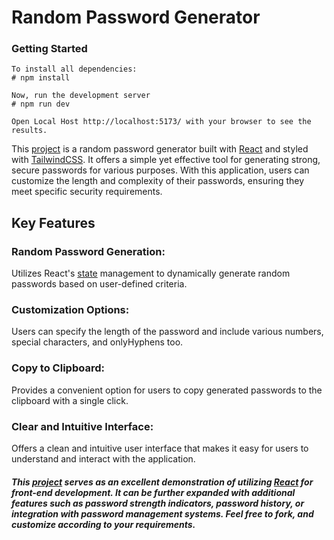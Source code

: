 # Random Password Generator
### Getting Started
```
To install all dependencies:
# npm install 

Now, run the development server
# npm run dev

Open Local Host http://localhost:5173/ with your browser to see the results.
```

This [project](https://pass-gen-codewithalpha.vercel.app) is a random password generator built with [React](https://react.dev/) and styled with [TailwindCSS](https://tailwindcss.com/). It offers a simple yet effective tool for generating strong, secure passwords for various purposes. With this application, users can customize the length and complexity of their passwords, ensuring they meet specific security requirements.

## Key Features

### Random Password Generation:

Utilizes React's [state](https://legacy.reactjs.org/docs/hooks-state.html) management to dynamically generate random passwords based on user-defined criteria.

### Customization Options:

Users can specify the length of the password and include various numbers, special characters, and onlyHyphens too.

### Copy to Clipboard:

Provides a convenient option for users to copy generated passwords to the clipboard with a single click.

### Clear and Intuitive Interface:

Offers a clean and intuitive user interface that makes it easy for users to understand and interact with the application.

##### This [project](https://pass-gen-codewithalpha.vercel.app) serves as an excellent demonstration of utilizing [React](https://react.dev/) for front-end development. It can be further expanded with additional features such as password strength indicators, password history, or integration with password management systems. Feel free to fork, and customize according to your requirements.

